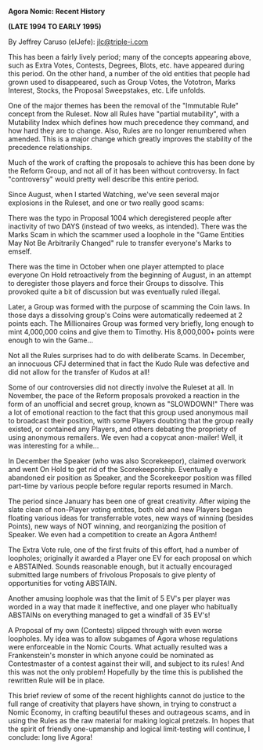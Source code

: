 **Agora Nomic: Recent History**

**(LATE 1994 TO EARLY 1995)**

By Jeffrey Caruso (elJefe): jlc@triple-i.com

This has been a fairly lively period; many of the concepts appearing above, such as Extra Votes, Contests, Degrees, Blots, etc. have appeared during this period. On the other hand, a number of the old entities that people had grown used to disappeared, such as Group Votes, the Vototron, Marks Interest, Stocks, the Proposal Sweepstakes, etc. Life unfolds.

One of the major themes has been the removal of the "Immutable Rule" concept from the Ruleset. Now all Rules have "partial mutability", with a Mutability Index which defines how much precedence they command, and how hard they are to change. Also, Rules are no longer renumbered when amended. This is a major change which greatly improves the stability of the precedence relationships.

Much of the work of crafting the proposals to achieve this has been done by the Reform Group, and not all of it has been without controversy. In fact "controversy" would pretty well describe this entire period.

Since August, when I started Watching, we've seen several major explosions in the Ruleset, and one or two really good scams:

There was the typo in Proposal 1004 which deregistered people after inactivity of two DAYS (instead of two weeks, as intended). There was the Marks Scam in which the scammer used a loophole in the "Game Entities May Not Be Arbitrarily Changed" rule to transfer everyone's Marks to emself.

There was the time in October when one player attempted to place everyone On Hold retroactively from the beginning of August, in an attempt to deregister those players and force their Groups to dissolve. This provoked quite a bit of discussion but was eventually ruled illegal.

Later, a Group was formed with the purpose of scamming the Coin laws. In those days a dissolving group's Coins were automatically redeemed at 2 points each. The Millionaires Group was formed very briefly, long enough to mint 4,000,000 coins and give them to Timothy. His 8,000,000+ points were enough to win the Game...

Not all the Rules surprises had to do with deliberate Scams. In December, an innocuous CFJ determined that in fact the Kudo Rule was defective and did not allow for the transfer of Kudos at all!

Some of our controversies did not directly involve the Ruleset at all. In November, the pace of the Reform proposals provoked a reaction in the form of an unofficial and secret group, known as "SLOWDOWN!" There was a lot of emotional reaction to the fact that this group used anonymous mail to broadcast their position, with some Players doubting that the group really existed, or contained any Players, and others debating the propriety of using anonymous remailers. We even had a copycat anon-mailer! Well, it was interesting for a while...

In December the Speaker (who was also Scorekeepor), claimed overwork and went On Hold to get rid of the Scorekeeporship. Eventually e abandoned eir position as Speaker, and the Scorekeepor position was filled part-time by various people before regular reports resumed in March.

The period since January has been one of great creativity. After wiping the slate clean of non-Player voting entites, both old and new Players began floating various ideas for transferrable votes, new ways of winning (besides Points), new ways of NOT winning, and reorganizing the position of Speaker. We even had a competition to create an Agora Anthem!

The Extra Vote rule, one of the first fruits of this effort, had a number of loopholes; originally it awarded a Player one EV for each proposal on which e ABSTAINed. Sounds reasonable enough, but it actually encouraged submitted large numbers of frivolous Proposals to give plenty of opportunities for voting ABSTAIN.

Another amusing loophole was that the limit of 5 EV's per player was worded in a way that made it ineffective, and one player who habitually ABSTAINs on everything managed to get a windfall of 35 EV's!

A Proposal of my own (Contests) slipped through with even worse loopholes. My idea was to allow subgames of Agora whose regulations were enforceable in the Nomic Courts. What actually resulted was a Frankenstein's monster in which anyone could be nominated as Contestmaster of a contest against their will, and subject to its rules! And this was not the only problem! Hopefully by the time this is published the rewritten Rule will be in place.

This brief review of some of the recent highlights cannot do justice to the full range of creativity that players have shown, in trying to construct a Nomic Economy, in crafting beautiful theses and outrageous scams, and in using the Rules as the raw material for making logical pretzels. In hopes that the spirit of friendly one-upmanship and logical limit-testing will continue, I conclude: long live Agora!
